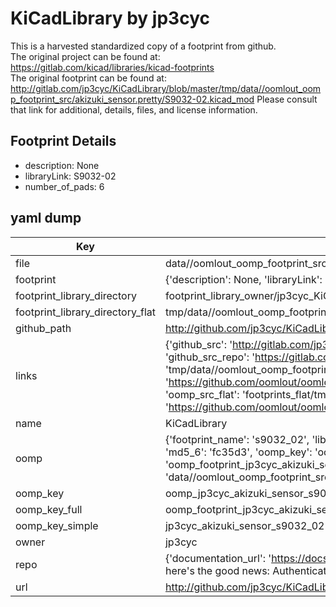 # KiCadLibrary by jp3cyc  
This is a harvested standardized copy of a footprint from github.  
The original project can be found at:  
https://gitlab.com/kicad/libraries/kicad-footprints  
The original footprint can be found at:
http://gitlab.com/jp3cyc/KiCadLibrary/blob/master/tmp/data//oomlout_oomp_footprint_src/akizuki_sensor.pretty/S9032-02.kicad_mod
Please consult that link for additional, details, files, and license information.  
## Footprint Details
* description: None  
* libraryLink: S9032-02  
* number_of_pads: 6  
## yaml dump  
| Key | Value |  
| --- | --- |  
| file | data//oomlout_oomp_footprint_src/KiCadLibrary/akizuki_sensor.pretty/S9032-02.kicad_mod |  
| footprint | {'description': None, 'libraryLink': 'S9032-02', 'number_of_pads': 6} |  
| footprint_library_directory | footprint_library_owner/jp3cyc_KiCadLibrary |  
| footprint_library_directory_flat | tmp/data//oomlout_oomp_footprint_src/footprints_flat/jp3cyc_akizuki_sensor_s9032_02/working |  
| github_path | http://github.com/jp3cyc/KiCadLibrary/blob/master/tmp/data//oomlout_oomp_footprint_src/akizuki_sensor.pretty/S9032-02.kicad_mod |  
| links | {'github_src': 'http://gitlab.com/jp3cyc/KiCadLibrary/blob/master/tmp/data//oomlout_oomp_footprint_src/akizuki_sensor.pretty/S9032-02.kicad_mod', 'github_src_repo': 'https://gitlab.com/kicad/libraries/kicad-footprints', 'oomp_bot': 'tmp/data//oomlout_oomp_footprint_src/footprints/jp3cyc_akizuki_sensor_s9032_02/working', 'oomp_bot_github': 'https://github.com/oomlout/oomlout_oomp_footprint_bot/tree/main/tmp/data//oomlout_oomp_footprint_src/footprints/jp3cyc_akizuki_sensor_s9032_02/working', 'oomp_src_flat': 'footprints_flat/tmp/data//oomlout_oomp_footprint_src/footprints_flat/jp3cyc_akizuki_sensor_s9032_02/working', 'oomp_src_flat_github': 'https://github.com/oomlout/oomlout_oomp_footprint_src/tree/main/tmp/data//oomlout_oomp_footprint_src/footprints_flat/jp3cyc_akizuki_sensor_s9032_02/working'} |  
| name | KiCadLibrary |  
| oomp | {'footprint_name': 's9032_02', 'library_name': 'akizuki_sensor', 'md5': 'fc35d3b620bc6443ae9b1d90aabed0a5', 'md5_10': 'fc35d3b620', 'md5_5': 'fc35d', 'md5_6': 'fc35d3', 'oomp_key': 'oomp_jp3cyc_akizuki_sensor_s9032_02', 'oomp_key_extra': 'oomp_footprint_jp3cyc_akizuki_sensor_s9032_02', 'oomp_key_full': 'oomp_footprint_jp3cyc_akizuki_sensor_s9032_02_fc35d3', 'oomp_key_simple': 'jp3cyc_akizuki_sensor_s9032_02', 'original_filename': 'data//oomlout_oomp_footprint_src/KiCadLibrary/akizuki_sensor.pretty/S9032-02.kicad_mod', 'owner_name': 'jp3cyc'} |  
| oomp_key | oomp_jp3cyc_akizuki_sensor_s9032_02 |  
| oomp_key_full | oomp_footprint_jp3cyc_akizuki_sensor_s9032_02 |  
| oomp_key_simple | jp3cyc_akizuki_sensor_s9032_02 |  
| owner | jp3cyc |  
| repo | {'documentation_url': 'https://docs.github.com/rest/overview/resources-in-the-rest-api#rate-limiting', 'message': "API rate limit exceeded for 84.66.142.224. (But here's the good news: Authenticated requests get a higher rate limit. Check out the documentation for more details.)"} |  
| url | http://github.com/jp3cyc/KiCadLibrary |  

